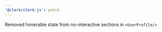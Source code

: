 ```yaml
---
'@clerk/clerk-js': patch
---
```


Removed hoverable state from no-interactive sections in `<UserProfile/>`
